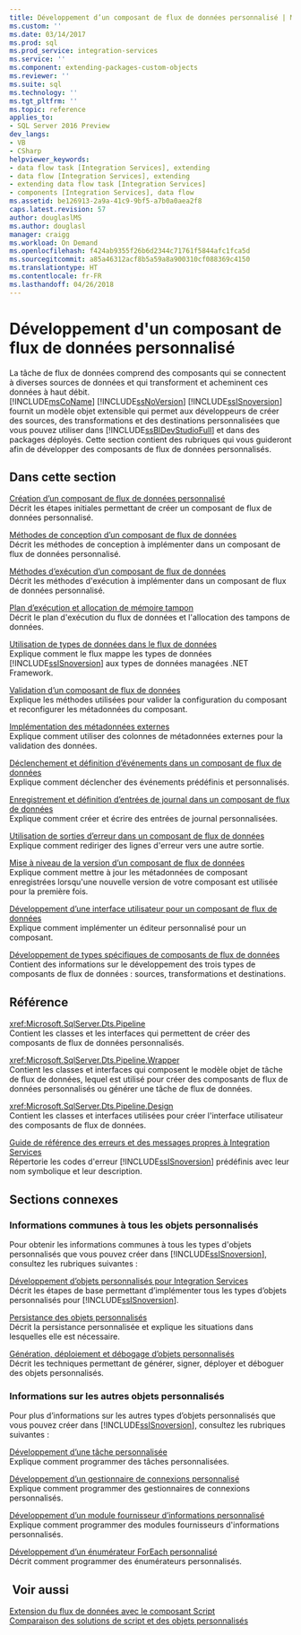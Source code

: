 ```yaml
---
title: Développement d’un composant de flux de données personnalisé | Microsoft Docs
ms.custom: ''
ms.date: 03/14/2017
ms.prod: sql
ms.prod_service: integration-services
ms.service: ''
ms.component: extending-packages-custom-objects
ms.reviewer: ''
ms.suite: sql
ms.technology: ''
ms.tgt_pltfrm: ''
ms.topic: reference
applies_to:
- SQL Server 2016 Preview
dev_langs:
- VB
- CSharp
helpviewer_keywords:
- data flow task [Integration Services], extending
- data flow [Integration Services], extending
- extending data flow task [Integration Services]
- components [Integration Services], data flow
ms.assetid: be126913-2a9a-41c9-9bf5-a7b0a0aea2f8
caps.latest.revision: 57
author: douglaslMS
ms.author: douglasl
manager: craigg
ms.workload: On Demand
ms.openlocfilehash: f424ab9355f26b6d2344c71761f5844afc1fca5d
ms.sourcegitcommit: a85a46312acf8b5a59a8a900310cf088369c4150
ms.translationtype: HT
ms.contentlocale: fr-FR
ms.lasthandoff: 04/26/2018
---
```

# <a name="developing-a-custom-data-flow-component"></a>Développement d'un composant de flux de données personnalisé
  La tâche de flux de données comprend des composants qui se connectent à diverses sources de données et qui transforment et acheminent ces données à haut débit. [!INCLUDE[msCoName](../../../includes/msconame-md.md)] [!INCLUDE[ssNoVersion](../../../includes/ssnoversion-md.md)] [!INCLUDE[ssISnoversion](../../../includes/ssisnoversion-md.md)] fournit un modèle objet extensible qui permet aux développeurs de créer des sources, des transformations et des destinations personnalisées que vous pouvez utiliser dans [!INCLUDE[ssBIDevStudioFull](../../../includes/ssbidevstudiofull-md.md)] et dans des packages déployés. Cette section contient des rubriques qui vous guideront afin de développer des composants de flux de données personnalisés.  
  
## <a name="in-this-section"></a>Dans cette section  
 [Création d’un composant de flux de données personnalisé](../../../integration-services/extending-packages-custom-objects/data-flow/creating-a-custom-data-flow-component.md)  
 Décrit les étapes initiales permettant de créer un composant de flux de données personnalisé.  
  
 [Méthodes de conception d’un composant de flux de données](../../../integration-services/extending-packages-custom-objects/data-flow/design-time-methods-of-a-data-flow-component.md)  
 Décrit les méthodes de conception à implémenter dans un composant de flux de données personnalisé.  
  
 [Méthodes d’exécution d’un composant de flux de données](../../../integration-services/extending-packages-custom-objects/data-flow/run-time-methods-of-a-data-flow-component.md)  
 Décrit les méthodes d'exécution à implémenter dans un composant de flux de données personnalisé.  
  
 [Plan d’exécution et allocation de mémoire tampon](../../../integration-services/extending-packages-custom-objects/data-flow/execution-plan-and-buffer-allocation.md)  
 Décrit le plan d'exécution du flux de données et l'allocation des tampons de données.  
  
 [Utilisation de types de données dans le flux de données](../../../integration-services/extending-packages-custom-objects/data-flow/working-with-data-types-in-the-data-flow.md)  
 Explique comment le flux mappe les types de données [!INCLUDE[ssISnoversion](../../../includes/ssisnoversion-md.md)] aux types de données managées .NET Framework.  
  
 [Validation d’un composant de flux de données](../../../integration-services/extending-packages-custom-objects/data-flow/validating-a-data-flow-component.md)  
 Explique les méthodes utilisées pour valider la configuration du composant et reconfigurer les métadonnées du composant.  
  
 [Implémentation des métadonnées externes](../../../integration-services/extending-packages-custom-objects/data-flow/implementing-external-metadata.md)  
 Explique comment utiliser des colonnes de métadonnées externes pour la validation des données.  
  
 [Déclenchement et définition d’événements dans un composant de flux de données](../../../integration-services/extending-packages-custom-objects/data-flow/raising-and-defining-events-in-a-data-flow-component.md)  
 Explique comment déclencher des événements prédéfinis et personnalisés.  
  
 [Enregistrement et définition d’entrées de journal dans un composant de flux de données](../../../integration-services/extending-packages-custom-objects/data-flow/logging-and-defining-log-entries-in-a-data-flow-component.md)  
 Explique comment créer et écrire des entrées de journal personnalisées.  
  
 [Utilisation de sorties d’erreur dans un composant de flux de données](../../../integration-services/extending-packages-custom-objects/data-flow/using-error-outputs-in-a-data-flow-component.md)  
 Explique comment rediriger des lignes d'erreur vers une autre sortie.  
  
 [Mise à niveau de la version d’un composant de flux de données](../../../integration-services/extending-packages-custom-objects/data-flow/upgrading-the-version-of-a-data-flow-component.md)  
 Explique comment mettre à jour les métadonnées de composant enregistrées lorsqu'une nouvelle version de votre composant est utilisée pour la première fois.  
  
 [Développement d’une interface utilisateur pour un composant de flux de données](../../../integration-services/extending-packages-custom-objects/data-flow/developing-a-user-interface-for-a-data-flow-component.md)  
 Explique comment implémenter un éditeur personnalisé pour un composant.  
  
 [Développement de types spécifiques de composants de flux de données](../../../integration-services/extending-packages-custom-objects-data-flow-types/developing-specific-types-of-data-flow-components.md)  
 Contient des informations sur le développement des trois types de composants de flux de données : sources, transformations et destinations.  
  
## <a name="reference"></a>Référence  
 <xref:Microsoft.SqlServer.Dts.Pipeline>  
 Contient les classes et les interfaces qui permettent de créer des composants de flux de données personnalisés.  
  
 <xref:Microsoft.SqlServer.Dts.Pipeline.Wrapper>  
 Contient les classes et interfaces qui composent le modèle objet de tâche de flux de données, lequel est utilisé pour créer des composants de flux de données personnalisés ou générer une tâche de flux de données.  
  
 <xref:Microsoft.SqlServer.Dts.Pipeline.Design>  
 Contient les classes et interfaces utilisées pour créer l'interface utilisateur des composants de flux de données.  
  
 [Guide de référence des erreurs et des messages propres à Integration Services](../../../integration-services/integration-services-error-and-message-reference.md)  
 Répertorie les codes d'erreur [!INCLUDE[ssISnoversion](../../../includes/ssisnoversion-md.md)] prédéfinis avec leur nom symbolique et leur description.  
  
## <a name="related-sections"></a>Sections connexes  
  
### <a name="information-common-to-all-custom-objects"></a>Informations communes à tous les objets personnalisés  
 Pour obtenir les informations communes à tous les types d'objets personnalisés que vous pouvez créer dans [!INCLUDE[ssISnoversion](../../../includes/ssisnoversion-md.md)], consultez les rubriques suivantes :  
  
 [Développement d’objets personnalisés pour Integration Services](../../../integration-services/extending-packages-custom-objects/developing-custom-objects-for-integration-services.md)  
 Décrit les étapes de base permettant d’implémenter tous les types d’objets personnalisés pour [!INCLUDE[ssISnoversion](../../../includes/ssisnoversion-md.md)].  
  
 [Persistance des objets personnalisés](../../../integration-services/extending-packages-custom-objects/persisting-custom-objects.md)  
 Décrit la persistance personnalisée et explique les situations dans lesquelles elle est nécessaire.  
  
 [Génération, déploiement et débogage d’objets personnalisés](../../../integration-services/extending-packages-custom-objects/building-deploying-and-debugging-custom-objects.md)  
 Décrit les techniques permettant de générer, signer, déployer et déboguer des objets personnalisés.  
  
### <a name="information-about-other-custom-objects"></a>Informations sur les autres objets personnalisés  
 Pour plus d’informations sur les autres types d’objets personnalisés que vous pouvez créer dans [!INCLUDE[ssISnoversion](../../../includes/ssisnoversion-md.md)], consultez les rubriques suivantes :  
  
 [Développement d’une tâche personnalisée](../../../integration-services/extending-packages-custom-objects/task/developing-a-custom-task.md)  
 Explique comment programmer des tâches personnalisées.  
  
 [Développement d’un gestionnaire de connexions personnalisé](../../../integration-services/extending-packages-custom-objects/connection-manager/developing-a-custom-connection-manager.md)  
 Explique comment programmer des gestionnaires de connexions personnalisés.  
  
 [Développement d’un module fournisseur d’informations personnalisé](../../../integration-services/extending-packages-custom-objects/log-provider/developing-a-custom-log-provider.md)  
 Explique comment programmer des modules fournisseurs d'informations personnalisés.  
  
 [Développement d’un énumérateur ForEach personnalisé](../../../integration-services/extending-packages-custom-objects/foreach-enumerator/developing-a-custom-foreach-enumerator.md)  
 Décrit comment programmer des énumérateurs personnalisés.  
  
## <a name="see-also"></a> Voir aussi  
 [Extension du flux de données avec le composant Script](../../../integration-services/extending-packages-scripting/data-flow-script-component/extending-the-data-flow-with-the-script-component.md)   
 [Comparaison des solutions de script et des objets personnalisés](../../../integration-services/extending-packages-scripting/comparing-scripting-solutions-and-custom-objects.md)  
  
  
